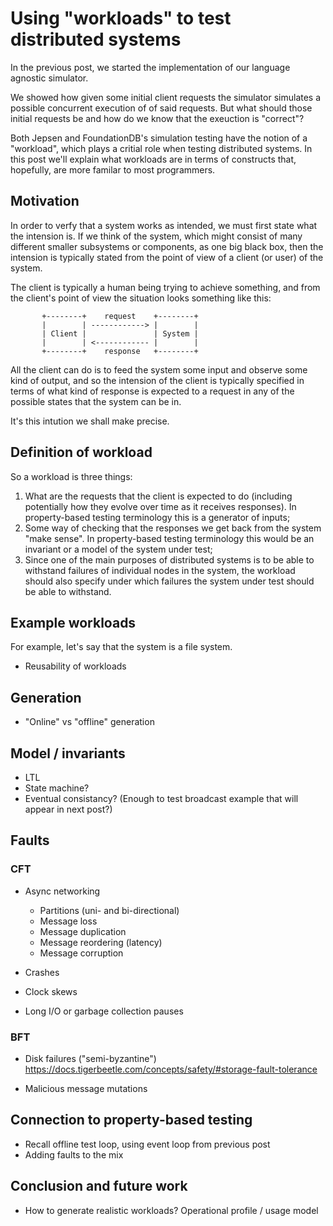 # Using "workloads" to test distributed systems

In the previous post, we started the implementation of our language
agnostic simulator.

We showed how given some initial client requests the simulator simulates
a possible concurrent execution of of said requests. But what should
those initial requests be and how do we know that the exeuction is
"correct"?

Both Jepsen and FoundationDB's simulation testing have the notion of a
"workload", which plays a critial role when testing distributed systems.
In this post we'll explain what workloads are in terms of constructs
that, hopefully, are more familar to most programmers.

## Motivation

In order to verfy that a system works as intended, we must first state
what the intension is. If we think of the system, which might consist of
many different smaller subsystems or components, as one big black box,
then the intension is typically stated from the point of view of a
client (or user) of the system.

The client is typically a human being trying to achieve something, and
from the client's point of view the situation looks something like this:

           +--------+    request    +--------+
           |        | ------------> |        |
           | Client |               | System |
           |        | <------------ |        |
           +--------+    response   +--------+

All the client can do is to feed the system some input and observe some
kind of output, and so the intension of the client is typically
specified in terms of what kind of response is expected to a request in
any of the possible states that the system can be in.

It's this intution we shall make precise.

## Definition of workload

So a workload is three things:

1.  What are the requests that the client is expected to do (including
    potentially how they evolve over time as it receives responses). In
    property-based testing terminology this is a generator of inputs;
2.  Some way of checking that the responses we get back from the system
    "make sense". In property-based testing terminology this would be an
    invariant or a model of the system under test;
3.  Since one of the main purposes of distributed systems is to be able
    to withstand failures of individual nodes in the system, the
    workload should also specify under which failures the system under
    test should be able to withstand.

## Example workloads

For example, let's say that the system is a file system.

- Reusability of workloads

## Generation

- "Online" vs "offline" generation

## Model / invariants

- LTL
- State machine?
- Eventual consistancy? (Enough to test broadcast example that will
  appear in next post?)

## Faults

### CFT

- Async networking

  - Partitions (uni- and bi-directional)
  - Message loss
  - Message duplication
  - Message reordering (latency)
  - Message corruption

- Crashes

- Clock skews

- Long I/O or garbage collection pauses

### BFT

- Disk failures ("semi-byzantine")
  <https://docs.tigerbeetle.com/concepts/safety/#storage-fault-tolerance>

- Malicious message mutations

## Connection to property-based testing

- Recall offline test loop, using event loop from previous post
- Adding faults to the mix

## Conclusion and future work

- How to generate realistic workloads? Operational profile / usage model
